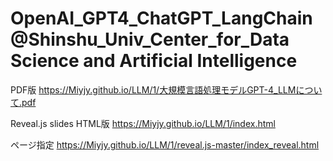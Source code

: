 # OpenAI_GPT4_ChatGPT_LangChain@Shinshu_Univ_Center_for_Data Science and Artificial Intelligence

PDF版 https://Miyjy.github.io/LLM/1/大規模言語処理モデルGPT-4_LLMについて.pdf

Reveal.js slides HTML版 https://Miyjy.github.io/LLM/1/index.html

ページ指定 https://Miyjy.github.io/LLM/1/reveal.js-master/index_reveal.html  
